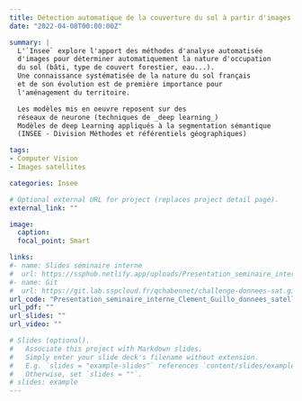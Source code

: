 ```yaml
---
title: Détection automatique de la couverture du sol à partir d'images satellites
date: "2022-04-08T00:00:00Z"

summary: |
  L'`Insee` explore l'apport des méthodes d'analyse automatisée
  d'images pour déterminer automatiquement la nature d'occupation
  du sol (bâti, type de couvert forestier, eau...). 
  Une connaissance systématisée de la nature du sol français
  et de son évolution est de première importance pour
  l'aménagement du territoire. 

  Les modèles mis en oeuvre reposent sur des
  réseaux de neurone (techniques de _deep learning_) 
  Modèles de deep Learning appliqués à la segmentation sémantique
  (INSEE - Division Méthodes et référentiels géographiques)

tags:
- Computer Vision
- Images satellites

categories: Insee

# Optional external URL for project (replaces project detail page).
external_link: ""

image:
  caption: 
  focal_point: Smart

links:
#- name: Slides séminaire interne
#  url: https://ssphub.netlify.app/uploads/Presentation_seminaire_interne_Clement_Guillo_donnees_satellites.pdf
#- name: Git
#  url: https://git.lab.sspcloud.fr/qchabennet/challenge-donnees-sat.git
url_code: "Presentation_seminaire_interne_Clement_Guillo_donnees_satellites.pdf"
url_pdf: ""
url_slides: ""
url_video: ""

# Slides (optional).
#   Associate this project with Markdown slides.
#   Simply enter your slide deck's filename without extension.
#   E.g. `slides = "example-slides"` references `content/slides/example-slides.md`.
#   Otherwise, set `slides = ""`.
# slides: example
---
```


